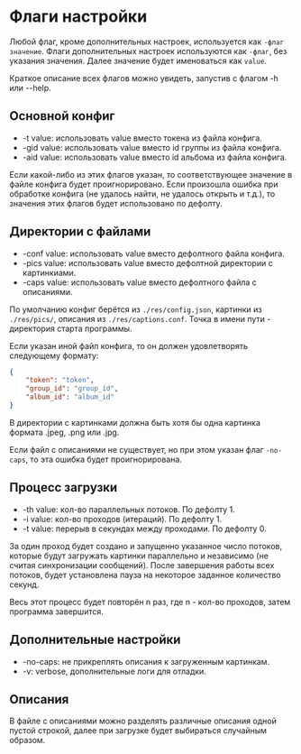 # Флаги настройки
Любой флаг, кроме дополнительных настроек, используется как `-флаг значение`. Флаги дополнительных настроек используются как `-флаг`, без указания значения. Далее значение будет именоваться как `value`.

Краткое описание всех флагов можно увидеть, запустив с флагом -h или --help.

## Основной конфиг
- -t value: использовать value вместо токена из файла конфига.
- -gid value: использовать value вместо id группы из файла конфига.
- -aid value: использовать value вместо id альбома из файла конфига.

Если какой-либо из этих флагов указан, то соответствующее значение в файле конфига будет проигнорировано. Если произошла ошибка при обработке конфига (не удалось найти, не удалось открыть и т.д.), то значения этих флагов будет использовано по дефолту.

## Директории с файлами
- -conf value: использовать value вместо дефолтного файла конфига.
- -pics value: использовать value вместо дефолтной директории с картинкиами.
- -caps value: использовать value вместо дефолтного файла с описаниями.

По умолчанию конфиг берётся из `./res/config.json`, картинки из `./res/pics/`, описания из `./res/captions.conf`. Точка в имени пути - директория старта программы.

Если указан иной файл конфига, то он должен удовлетворять следующему формату:
```json
{
    "token": "token",
    "group_id": "group_id",
    "album_id": "album_id"
}
```

В директории с картинками должна быть хотя бы одна картинка формата .jpeg, .png или .jpg.

Если файл с описаниями не существует, но при этом указан флаг `-no-caps`, то эта ошибка будет проигнорирована.

## Процесс загрузки
- -th value: кол-во параллельных потоков. По дефолту 1.
- -i value: кол-во проходов (итераций). По дефолту 1.
- -t value: перерыв в секундах между проходами. По дефолту 0.

За один проход будет создано и запущенно указанное число потоков, которые будут загружать картинки параллельно и независимо (не считая синхронизации сообщений). После завершения работы всех потоков, будет установлена пауза на некоторое заданное количество секунд.

Весь этот процесс будет повторён n раз, где n - кол-во проходов, затем программа завершится.

## Дополнительные настройки
- -no-caps: не прикреплять описания к загруженным картинкам.
- -v: verbose, дополнительные логи для отладки.

## Описания
В файле с описаниями можно разделять различные описания одной пустой строкой, далее при загрузке будет выбираться случайным образом.

